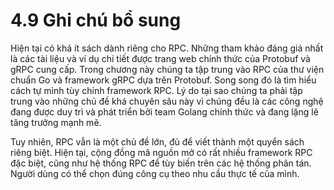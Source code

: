 # 4.9 Ghi chú bổ sung

Hiện tại có khá ít sách dành riêng cho RPC. Những tham khảo đáng giá nhất là các tài liệu và ví dụ chi tiết được trang web chính thức của Protobuf và gRPC cung cấp. Trong chương này chúng ta tập trung vào RPC của thư viện chuẩn Go và framework gRPC dựa trên Protobuf. Song song đó là tìm hiểu cách tự mình tùy chỉnh framework RPC. Lý do tại sao chúng ta phải tập trung vào những chủ đề khá chuyên sâu này vì chúng đều là các công nghệ đang  được duy trì và phát triển bởi team Golang chính thức và đang lặng lẽ tăng trưởng mạnh mẽ.

Tuy nhiên, RPC vẫn là một chủ đề lớn, đủ để viết thành một quyển sách riêng biệt. Hiện tại, cộng đồng mã nguồn mở có rất nhiều framework RPC đặc biệt, cũng như hệ thống RPC để tùy biến trên các hệ thống phân tán. Người dùng có thể chọn đúng công cụ theo nhu cầu thực tế của mình.
